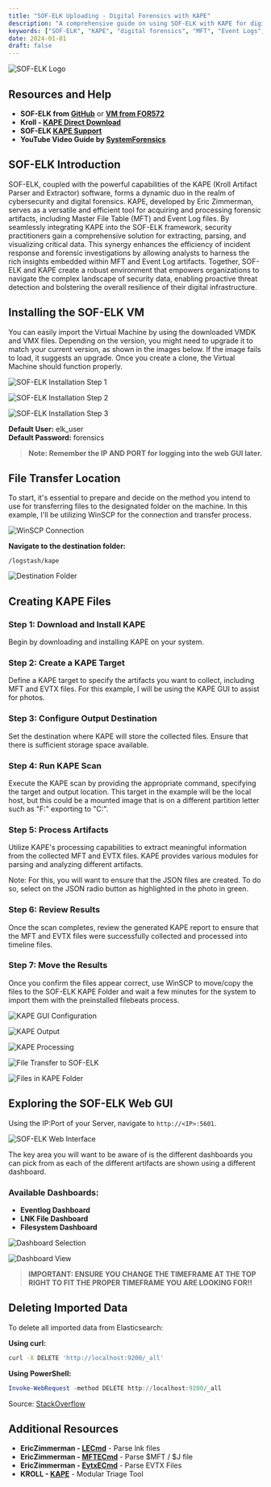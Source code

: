 ```yaml
---
title: "SOF-ELK Uploading - Digital Forensics with KAPE"
description: "A comprehensive guide on using SOF-ELK with KAPE for digital forensics, including MFT and Event Log analysis"
keywords: ["SOF-ELK", "KAPE", "digital forensics", "MFT", "Event Logs", "EVTX", "forensics analysis", "incident response"]
date: 2024-01-01
draft: false
---
```


![SOF-ELK Logo](images/SOF-ELK.png)

## Resources and Help

- **SOF-ELK from [GitHub](https://github.com/philhagen/sof-elk/wiki/Virtual-Machine-README)** or **[VM from FOR572](https://for572.com/sof-elk-vm)**
- **Kroll - [KAPE Direct Download](https://s3.amazonaws.com/cyb-us-prd-kape/kape.zip)**
- **SOF-ELK [KAPE Support](https://github.com/philhagen/sof-elk/wiki/KAPE-Support)**
- **YouTube Video Guide by [SystemForensics](https://www.youtube.com/watch?v=k-Kc0VhVjZg)**

## SOF-ELK Introduction

SOF-ELK, coupled with the powerful capabilities of the KAPE (Kroll Artifact Parser and Extractor) software, forms a dynamic duo in the realm of cybersecurity and digital forensics. KAPE, developed by Eric Zimmerman, serves as a versatile and efficient tool for acquiring and processing forensic artifacts, including Master File Table (MFT) and Event Log files. By seamlessly integrating KAPE into the SOF-ELK framework, security practitioners gain a comprehensive solution for extracting, parsing, and visualizing critical data. This synergy enhances the efficiency of incident response and forensic investigations by allowing analysts to harness the rich insights embedded within MFT and Event Log artifacts. Together, SOF-ELK and KAPE create a robust environment that empowers organizations to navigate the complex landscape of security data, enabling proactive threat detection and bolstering the overall resilience of their digital infrastructure.

## Installing the SOF-ELK VM

You can easily import the Virtual Machine by using the downloaded VMDK and VMX files. Depending on the version, you might need to upgrade it to match your current version, as shown in the images below. If the image fails to load, it suggests an upgrade. Once you create a clone, the Virtual Machine should function properly.

![SOF-ELK Installation Step 1](images/SOF-ELK1.PNG)

![SOF-ELK Installation Step 2](images/SOF-ELK2.PNG)

![SOF-ELK Installation Step 3](images/SOF-ELK3.PNG)

**Default User:** elk_user  
**Default Password:** forensics

> **Note: Remember the IP AND PORT for logging into the web GUI later.**

## File Transfer Location

To start, it's essential to prepare and decide on the method you intend to use for transferring files to the designated folder on the machine. In this example, I'll be utilizing WinSCP for the connection and transfer process.

![WinSCP Connection](images/SOF-ELK4.PNG)

**Navigate to the destination folder:**

```
/logstash/kape
```

![Destination Folder](images/SOF-ELK5.PNG)

## Creating KAPE Files

### Step 1: Download and Install KAPE
Begin by downloading and installing KAPE on your system.

### Step 2: Create a KAPE Target
Define a KAPE target to specify the artifacts you want to collect, including MFT and EVTX files. For this example, I will be using the KAPE GUI to assist for photos.

### Step 3: Configure Output Destination
Set the destination where KAPE will store the collected files. Ensure that there is sufficient storage space available.

### Step 4: Run KAPE Scan
Execute the KAPE scan by providing the appropriate command, specifying the target and output location. This target in the example will be the local host, but this could be a mounted image that is on a different partition letter such as "F:\" exporting to "C:\".

### Step 5: Process Artifacts
Utilize KAPE's processing capabilities to extract meaningful information from the collected MFT and EVTX files. KAPE provides various modules for parsing and analyzing different artifacts.

Note: For this, you will want to ensure that the JSON files are created. To do so, select on the JSON radio button as highlighted in the photo in green.

### Step 6: Review Results
Once the scan completes, review the generated KAPE report to ensure that the MFT and EVTX files were successfully collected and processed into timeline files.

### Step 7: Move the Results
Once you confirm the files appear correct, use WinSCP to move/copy the files to the SOF-ELK KAPE Folder and wait a few minutes for the system to import them with the preinstalled filebeats process.

![KAPE GUI Configuration](images/SOF-ELK6.png)

![KAPE Output](images/SOF-ELK6-2.png)

![KAPE Processing](images/SOF-ELK6-3.png)

![File Transfer to SOF-ELK](images/SOF-ELK7.png)

![Files in KAPE Folder](images/SOF-ELK8.png)

## Exploring the SOF-ELK Web GUI

Using the IP:Port of your Server, navigate to `http://<IP>:5601`.

![SOF-ELK Web Interface](images/SOF-ELK10.png)

The key area you will want to be aware of is the different dashboards you can pick from as each of the different artifacts are shown using a different dashboard.

### Available Dashboards:
- **Eventlog Dashboard**
- **LNK File Dashboard**
- **Filesystem Dashboard**

![Dashboard Selection](images/SOF-ELK11.png)

![Dashboard View](images/SOF-ELK12.png)

> **IMPORTANT: ENSURE YOU CHANGE THE TIMEFRAME AT THE TOP RIGHT TO FIT THE PROPER TIMEFRAME YOU ARE LOOKING FOR!!**

## Deleting Imported Data

To delete all imported data from Elasticsearch:

**Using curl:**
```bash
curl -X DELETE 'http://localhost:9200/_all'
```

**Using PowerShell:**
```powershell
Invoke-WebRequest -method DELETE http://localhost:9200/_all
```

Source: [StackOverflow](https://stackoverflow.com/questions/22924300/removing-data-from-elasticsearch)

## Additional Resources

- **EricZimmerman - [LECmd](https://ericzimmerman.github.io/#!index.md)** - Parse lnk files
- **EricZimmerman - [MFTECmd](https://ericzimmerman.github.io/#!index.md)** - Parse $MFT / $J file
- **EricZimmerman - [EvtxECmd](https://ericzimmerman.github.io/#!index.md)** - Parse EVTX Files
- **KROLL - [KAPE](https://s3.amazonaws.com/cyb-us-prd-kape/kape.zip)** - Modular Triage Tool
